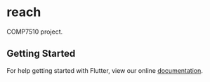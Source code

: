# reach

COMP7510 project.

## Getting Started

For help getting started with Flutter, view our online
[documentation](https://flutter.io/).
